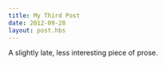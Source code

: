 ```yaml
---
title: My Third Post
date: 2012-09-28
layout: post.hbs
---
```


A slightly late, less interesting piece of prose.
